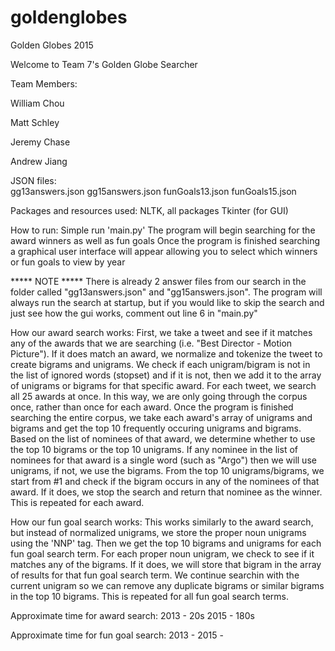 # goldenglobes
Golden Globes 2015

Welcome to Team 7's Golden Globe Searcher

Team Members: 

William Chou

Matt Schley

Jeremy Chase

Andrew Jiang

JSON files: 	
gg13answers.json
gg15answers.json
funGoals13.json
funGoals15.json

Packages and resources used:
NLTK, all packages
Tkinter (for GUI)

How to run: 
Simple run 'main.py'
The program will begin searching for the award winners as well as fun goals
Once the program is finished searching a graphical user interface will appear allowing you to select which winners or
fun goals to view by year

***** NOTE *****
There is already 2 answer files from our search in the folder called "gg13answers.json" and "gg15answers.json". The 
program will always run the search at startup, but if you would like to skip the search and just see how the gui 
works, comment out line 6 in "main.py"

How our award search works: 
First, we take a tweet and see if it matches any of the awards that we are searching (i.e. "Best Director - Motion 
Picture"). If it does match an award, we normalize and tokenize the tweet to create bigrams and unigrams. We check if
each unigram/bigram is not in the list of ignored words (stopset) and if it is not, then we add it to the array of 
unigrams or bigrams for that specific award. For each tweet, we search all 25 awards at once. In this way, we are 
only going through the corpus once, rather than once for each award. Once the program is finished searching the 
entire corpus, we take each award's array of unigrams and bigrams and get the top 10 frequently occuring unigrams and
bigrams. Based on the list of nominees of that award, we determine whether to use the top 10 bigrams or the top 10 
unigrams. If any nominee in the list of nominees for that award is a single word (such as "Argo") then we will use 
unigrams, if not, we use the bigrams. From the top 10 unigrams/bigrams, we start from #1 and check if the bigram 
occurs in any of the nominees of that award. If it does, we stop the search and return that nominee as the winner. 
This is repeated for each award.

How our fun goal search works: 
This works similarly to the award search, but instead of normalized unigrams, we store the proper noun unigrams using
the 'NNP' tag. Then we get the top 10 bigrams and unigrams for each fun goal search term. For each proper noun 
unigram, we check to see if it matches any of the bigrams. If it does, we will store that bigram in the array of 
results for that fun goal search term. We continue searchin with the current unigram so we can remove any duplicate 
bigrams or similar bigrams in the top 10 bigrams. This is repeated for all fun goal search terms.

Approximate time for award search: 
2013 - 20s
2015 - 180s

Approximate time for fun goal search:
2013 - 
2015 - 
